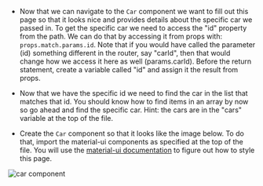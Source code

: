 

- Now that we can navigate to the `Car` component we want to fill out this page so that it looks nice and provides details about the specific car we passed in. To get the specific car we need to access the "id" property from the path. We can do that by accessing it from props with: `props.match.params.id`. Note that if you would have called the parameter (id) something different in the router, say "carId", then that would change how we access it here as well (params.carId). Before the return statement, create a variable called "id" and assign it the result from props.

- Now that we have the specific id we need to find the car in the list that matches that id. You should know how to find items in an array by now so go ahead and find the specific car. Hint: the cars are in the "cars" variable at the top of the file.

- Create the `Car` component so that it looks like the image below. To do that, import the material-ui components as specified at the top of the file. You will use the [material-ui documentation](https://material-ui.com/components) to figure out how to style this page.

![car component](./img/411_wk4_car_component.png)
